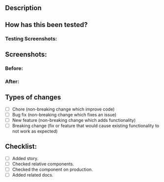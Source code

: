 ## Description

<!--- Describe your changes in detail -->

## How has this been tested?

<!--- Please describe in detail how you tested your changes. -->
<!--- Include details of your testing environment, tests ran to see how -->
<!--- your change affects other areas of the code, etc. -->

### Testing Screenshots:

## Screenshots:

### Before:

### After:

## Types of changes

<!--- What types of changes does your code introduce? Put an `x` in all the boxes that apply: -->

- [ ] Chore (non-breaking change which improve code)
- [ ] Bug fix (non-breaking change which fixes an issue)
- [ ] New feature (non-breaking change which adds functionality)
- [ ] Breaking change (fix or feature that would cause existing functionality to not work as expected)

## Checklist:

<!--- Go over all the following points, and put an `x` in all the boxes that apply. -->
<!--- If you're unsure about any of these, don't hesitate to ask. We're here to help! -->

- [ ] Added story.
- [ ] Checked relative components.
- [ ] Checked the component on production.
- [ ] Added related docs.
